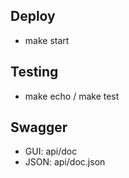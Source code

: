 ## Deploy

- make start

## Testing

- make echo / make test

## Swagger

- GUI: api/doc
- JSON: api/doc.json